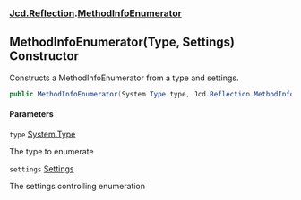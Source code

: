 ### [Jcd.Reflection](Jcd.Reflection.md 'Jcd.Reflection').[MethodInfoEnumerator](MethodInfoEnumerator.md 'Jcd.Reflection.MethodInfoEnumerator')

## MethodInfoEnumerator(Type, Settings) Constructor

Constructs a MethodInfoEnumerator from a type and settings.

```csharp
public MethodInfoEnumerator(System.Type type, Jcd.Reflection.MethodInfoEnumerator.Settings settings=default(Jcd.Reflection.MethodInfoEnumerator.Settings));
```
#### Parameters

<a name='Jcd.Reflection.MethodInfoEnumerator.MethodInfoEnumerator(System.Type,Jcd.Reflection.MethodInfoEnumerator.Settings).type'></a>

`type` [System.Type](https://docs.microsoft.com/en-us/dotnet/api/System.Type 'System.Type')

The type to enumerate

<a name='Jcd.Reflection.MethodInfoEnumerator.MethodInfoEnumerator(System.Type,Jcd.Reflection.MethodInfoEnumerator.Settings).settings'></a>

`settings` [Settings](MethodInfoEnumerator.Settings.md 'Jcd.Reflection.MethodInfoEnumerator.Settings')

The settings controlling enumeration